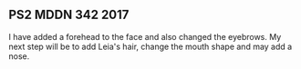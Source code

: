 ## PS2 MDDN 342 2017
 
 I have added a forehead to the face and also changed the eyebrows. My next step will be to add Leia's hair, change the mouth shape and may add a nose.
